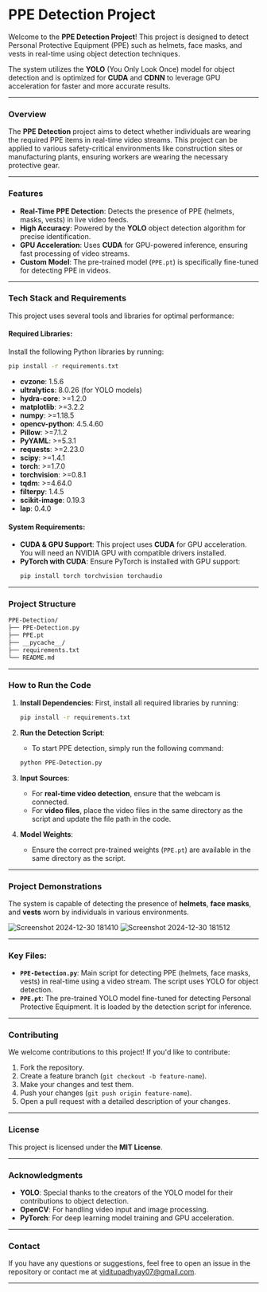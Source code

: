 # PPE Detection Project

Welcome to the **PPE Detection Project**! This project is designed to detect Personal Protective Equipment (PPE) such as helmets, face masks, and vests in real-time using object detection techniques.

The system utilizes the **YOLO** (You Only Look Once) model for object detection and is optimized for **CUDA** and **CDNN** to leverage GPU acceleration for faster and more accurate results.

---

### **Overview**

The **PPE Detection** project aims to detect whether individuals are wearing the required PPE items in real-time video streams. This project can be applied to various safety-critical environments like construction sites or manufacturing plants, ensuring workers are wearing the necessary protective gear.

---

### **Features**
- **Real-Time PPE Detection**: Detects the presence of PPE (helmets, masks, vests) in live video feeds.
- **High Accuracy**: Powered by the **YOLO** object detection algorithm for precise identification.
- **GPU Acceleration**: Uses **CUDA** for GPU-powered inference, ensuring fast processing of video streams.
- **Custom Model**: The pre-trained model (`PPE.pt`) is specifically fine-tuned for detecting PPE in videos.

---

### **Tech Stack and Requirements**

This project uses several tools and libraries for optimal performance:

#### **Required Libraries**:
Install the following Python libraries by running:
```bash
pip install -r requirements.txt
```

- **cvzone**: 1.5.6
- **ultralytics**: 8.0.26 (for YOLO models)
- **hydra-core**: >=1.2.0
- **matplotlib**: >=3.2.2
- **numpy**: >=1.18.5
- **opencv-python**: 4.5.4.60
- **Pillow**: >=7.1.2
- **PyYAML**: >=5.3.1
- **requests**: >=2.23.0
- **scipy**: >=1.4.1
- **torch**: >=1.7.0
- **torchvision**: >=0.8.1
- **tqdm**: >=4.64.0
- **filterpy**: 1.4.5
- **scikit-image**: 0.19.3
- **lap**: 0.4.0

#### **System Requirements**:
- **CUDA & GPU Support**: This project uses **CUDA** for GPU acceleration. You will need an NVIDIA GPU with compatible drivers installed.
- **PyTorch with CUDA**: Ensure PyTorch is installed with GPU support:
  ```bash
  pip install torch torchvision torchaudio
  ```

---

### **Project Structure**

```bash
PPE-Detection/
├── PPE-Detection.py
├── PPE.pt
├── __pycache__/
├── requirements.txt
└── README.md
```

---

### **How to Run the Code**

1. **Install Dependencies**:
   First, install all required libraries by running:
   ```bash
   pip install -r requirements.txt
   ```

2. **Run the Detection Script**:
   - To start PPE detection, simply run the following command:
   ```bash
   python PPE-Detection.py
   ```

3. **Input Sources**:
   - For **real-time video detection**, ensure that the webcam is connected.
   - For **video files**, place the video files in the same directory as the script and update the file path in the code.

4. **Model Weights**:
   - Ensure the correct pre-trained weights (`PPE.pt`) are available in the same directory as the script.

---

### **Project Demonstrations**

The system is capable of detecting the presence of **helmets**, **face masks**, and **vests** worn by individuals in various environments.

![Screenshot 2024-12-30 181410](https://github.com/user-attachments/assets/d0efb8e2-728a-44d3-b1c1-c7afe00b45ea)
![Screenshot 2024-12-30 181512](https://github.com/user-attachments/assets/15443cc9-3a00-4ff7-9421-ac46e721d783)


---

### **Key Files:**
- **`PPE-Detection.py`**: Main script for detecting PPE (helmets, face masks, vests) in real-time using a video stream. The script uses YOLO for object detection.
- **`PPE.pt`**: The pre-trained YOLO model fine-tuned for detecting Personal Protective Equipment. It is loaded by the detection script for inference.

---

### **Contributing**

We welcome contributions to this project! If you'd like to contribute:

1. Fork the repository.
2. Create a feature branch (`git checkout -b feature-name`).
3. Make your changes and test them.
4. Push your changes (`git push origin feature-name`).
5. Open a pull request with a detailed description of your changes.

---

### **License**

This project is licensed under the **MIT License**.

---

### **Acknowledgments**

- **YOLO**: Special thanks to the creators of the YOLO model for their contributions to object detection.
- **OpenCV**: For handling video input and image processing.
- **PyTorch**: For deep learning model training and GPU acceleration.

---

### **Contact**

If you have any questions or suggestions, feel free to open an issue in the repository or contact me at [viditupadhyay07@gmail.com](mailto:viditupadhyay07@gmail.com).

---

